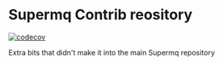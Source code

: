 # Supermq Contrib reository

[![codecov](https://codecov.io/gh/absmach/supermq-contrib/graph/badge.svg?token=0OD8Qw0Mxd)](https://codecov.io/gh/absmach/supermq-contrib)

Extra bits that didn't make it into the main Supermq repository
